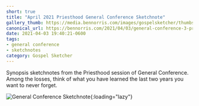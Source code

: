 ```yaml
---
short: true
title: "April 2021 Priesthood General Conference Sketchnote"
gallery_thumb: https://media.bennorris.com/images/gospelsketcher/thumbs/apr-21-3-priesthood.jpg
canonical_url: https://bennorris.com/2021/04/03/general-conference-3-priesthood-sketchnote
date: 2021-04-03 19:40:21-0600
tags:
- general conference
- sketchnotes
category: Gospel Sketcher
---
```


Synopsis sketchnotes from the Priesthood session of General Conference. Among the losses, think of what you have learned the last two years you want to never forget.

![General Conference Sketchnote](https://media.bennorris.com/images/gospelsketcher/general-conference/apr-2021/apr-21-3-priesthood.jpg){:loading="lazy"}
